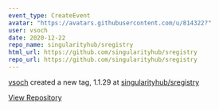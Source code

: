 ```yaml
---
event_type: CreateEvent
avatar: "https://avatars.githubusercontent.com/u/814322?"
user: vsoch
date: 2020-12-22
repo_name: singularityhub/sregistry
html_url: https://github.com/singularityhub/sregistry
repo_url: https://github.com/singularityhub/sregistry
---
```


<a href='https://github.com/vsoch' target='_blank'>vsoch</a> created a new tag, 1.1.29 at <a href='https://github.com/singularityhub/sregistry' target='_blank'>singularityhub/sregistry</a>

<a href='https://github.com/singularityhub/sregistry' target='_blank'>View Repository</a>